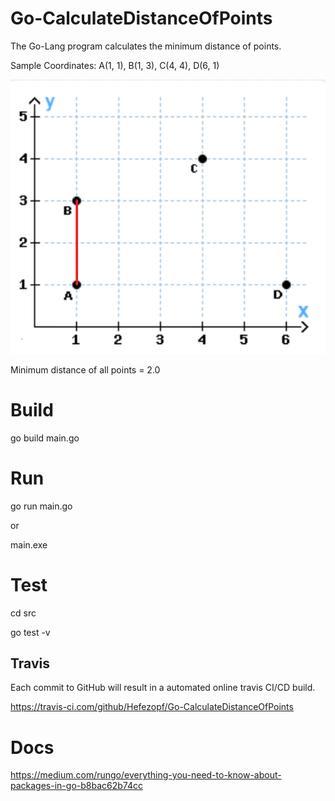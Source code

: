 # Go-CalculateDistanceOfPoints

The Go-Lang program calculates the minimum distance of points.

Sample Coordinates: A(1, 1), B(1, 3), C(4, 4), D(6, 1) 

![Coordinates](Coordinates.png "Coordinates")

Minimum distance of all points = 2.0

# Build

go build main.go

# Run

go run main.go

or

main.exe

# Test

cd src

go test -v

## Travis

Each commit to GitHub will result in a automated online travis CI/CD build.

https://travis-ci.com/github/Hefezopf/Go-CalculateDistanceOfPoints

# Docs

https://medium.com/rungo/everything-you-need-to-know-about-packages-in-go-b8bac62b74cc

